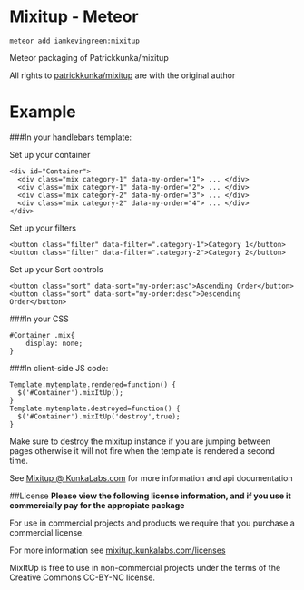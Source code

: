 Mixitup - Meteor
============

`meteor add iamkevingreen:mixitup`

Meteor packaging of Patrickkunka/mixitup

All rights to [patrickkunka/mixitup](https://github.com/patrickkunka/mixitup) are with the original author

Example
============
###In your handlebars template:

  Set up your container

    <div id="Container">
      <div class="mix category-1" data-my-order="1"> ... </div>
      <div class="mix category-1" data-my-order="2"> ... </div>
      <div class="mix category-2" data-my-order="3"> ... </div>
      <div class="mix category-2" data-my-order="4"> ... </div>
    </div>

  Set up your filters

    <button class="filter" data-filter=".category-1">Category 1</button>
    <button class="filter" data-filter=".category-2">Category 2</button>

  Set up your Sort controls

    <button class="sort" data-sort="my-order:asc">Ascending Order</button>
    <button class="sort" data-sort="my-order:desc">Descending Order</button>

###In your CSS

    #Container .mix{
        display: none;
    }


###In client-side JS code:

    Template.mytemplate.rendered=function() {
      $('#Container').mixItUp();
    }
    Template.mytemplate.destroyed=function() {
      $('#Container').mixItUp('destroy',true);
    }

Make sure to destroy the mixitup instance if you are jumping between pages otherwise it will not fire when the template is rendered a second time.

See [Mixitup @ KunkaLabs.com](https://mixitup.kunkalabs.com/) for more information and api documentation

##License
**Please view the following license information, and if you use it commercially pay for the appropiate package**

For use in commercial projects and products we require that you purchase a commercial license.

For more information see [mixitup.kunkalabs.com/licenses](http://mixitup.kunkalabs.com/licenses)

MixItUp is free to use in non-commercial projects under the terms of the Creative Commons CC-BY-NC license.
